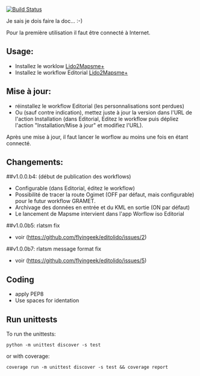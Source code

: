 [![Build Status](https://travis-ci.org/flyingeek/editolido.svg?branch=master)](https://travis-ci.org/flyingeek/editolido)

Je sais je dois faire la doc... :-)

Pour la première utilisation il faut être connecté à Internet.

Usage:
-----
 - Installez le worklow [Lido2Mapsme+](https://workflow.is/workflows/ea27b4ab34dc4275b954723748ce754e)
 - Installez le workflow Editorial [Lido2Mapsme+](http://www.editorial-workflows.com/workflow/5800601703153664/o7BioyJJW8o#)

Mise à jour:
-----------
 - réinstallez le workflow Editorial (les personnalisations sont perdues)
 - Ou (sauf contre indication), mettez juste à jour la version dans l'URL de l'action Installation (dans Editorial, Editez le workflow puis dépliez l'action "Installation/Mise à jour" et modifiez l'URL).
 
Après une mise à jour, il faut lancer le worflow au moins une fois en étant connecté.
 
Changements:
------------
##v1.0.0.b4: (début de publication des workflows)
 - Configurable (dans Editorial, éditez le workflow)
 - Possibilité de tracer la route Ogimet (OFF par défaut, mais configurable) pour le futur workflow GRAMET.
 - Archivage des données en entrée et du KML en sortie (ON par défaut)
 - Le lancement de Mapsme intervient dans l'app Worflow iso Editorial

##v1.0.0b5: rlatsm fix
 - voir (https://github.com/flyingeek/editolido/issues/2)

##v1.0.0b7: rlatsm message format fix
 - voir (https://github.com/flyingeek/editolido/issues/5)

Coding
------
- apply PEP8
- Use spaces for identation

Run unittests
-------------
To run the unittests:

    python -m unittest discover -s test

or with coverage:

    coverage run -m unittest discover -s test && coverage report

